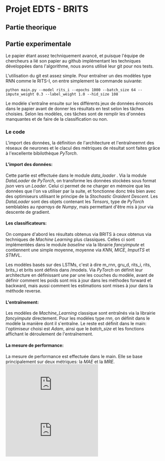 # Projet EDTS - BRITS

## Partie theorique

## Partie experimentale

Le papier étant assez techniquement avancé, et puisque l'équipe de chercheurs a lié son papier au github implémentant les techniques développées dans l'algorithme, nous avons utilisé leur git pour nos tests. 

L'utilisation du git est assez simple. Pour entraîner un des modèles type RNN comme le RITS-I, on entre simplement la commande suivante: 

`python main.py --model rits_i --epochs 1000 --batch_size 64 --impute_weight 0.3 --label_weight 1.0 --hid_size 108`

Le modèle s'entraîne ensuite sur les différents jeux de données énoncés dans le papier avant de donner les résultats en test selon les tâches choisies. Selon les modèles, ces tâches sont de remplir les d'onnées manquantes et de faire de la classification ou non. 

### Le code
L'import des données, la définition de l'architecture et l'entraîneemnt des réseaux de neurones et le clacul des métriques de résultat sont faites grâce à l'excellente bibilothèque _PyTorch_. 

#### L'import des données:
Cette partie est effectuée dans le module _data_loader_ . Via la module _DataLoader_ de _PyTorch_, on transforme les données stockées sous format _json_ vers un _Loader_. Celui ci permet de ne charger en mémoire que les données que l'on va utiliser par la suite, et fonctionne donc très bien avec des optimiseurs utilisant le principe de la _Stochastic Graident Descent_. Les _DataLoader_ sont des objets contenant les _Tensors_, type de _PyTorch_ semblables au _nparrays_ de _Numpy_, mais permettant d'être mis à jour via descente de gradient. 

#### Les classificateurs:
On compare d'abord les résultats obtenus via BRITS à ceux obtenus via techniques de _Machine Learning_ plus classiques. Celles ci sont implémentées dans le module _baseline_ via la librairie _fancyimpute_ et contiennent une simple moyenne, moyenne via _KNN_, _MICE_, _ImputTS_ et _STMVL_. 

Les modèles basés sur des LSTMs, c'est à dire m_rnn, gru_d, rits_i, rits, brits_i et brits sont définis dans /models. Via _PyTorch_ on définit leur architecture en définissant une par une les couches du modèle, avant de définir comment les poids sont mis à jour dans les méthodes forward et backward, mais aussi comment les estimations sont mises à jour dans la méthode reverse.

#### L'entraînement: 
Les modèles de _Machine_Learning_ classique sont entraînés via la librairie _fancyimpute_ directement. Pour les modèles type _rnn_, on définit dans le modèle la manière dont il s'entraîne. Le reste est définit dans le main: l'optimiseur choisi est _Adam_, ainsi que le _batch_size_ et les fonctions affichant le déroulement de l'entraînement. 

#### La mesure de performance:
La mesure de performance est effectuée dans le main. Elle se base principalement sur deux métriques: la _MAE_ et la _MRE_.
![](https://latex.codecogs.com/gif.latex?MAE%3D%20%5Cfrac%7B%5Csum%20_i%20%7Cpred_i%20-%20label_i%20%7C%7D%7BN%7D)
![](https://latex.codecogs.com/gif.latex?MRE%3D%20%5Cfrac%7B%5Csum%20_i%20%7Cpred_i%20-%20label_i%20%7C%7D%7B%5Csum%20_i%20%7Clabel_i%7C%7D)

